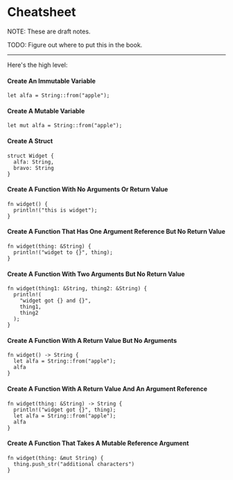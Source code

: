 # Cheatsheet

NOTE: These are draft notes.

TODO: Figure out where to put this in the
book.

---

Here's the high level:

#### Create An Immutable Variable

```rust, noplayground
let alfa = String::from("apple");
```

#### Create A Mutable Variable

```rust, noplayground
let mut alfa = String::from("apple");
```

#### Create A Struct

```rust, noplayground
struct Widget {
  alfa: String,
  bravo: String
}
```

#### Create A Function With No Arguments Or Return Value

```rust, noplayground
fn widget() {
  println!("this is widget");
}
```

#### Create A Function That Has One Argument Reference But No Return Value

```rust, noplayground
fn widget(thing: &String) {
  println!("widget to {}", thing);
}
```

#### Create A Function With Two Arguments But No Return Value

```rust, noplayground
fn widget(thing1: &String, thing2: &String) {
  println!(
    "widget got {} and {}",
    thing1,
    thing2
  );
}
```

#### Create A Function With A Return Value But No Arguments

```rust, noplayground
fn widget() -> String {
  let alfa = String::from("apple");
  alfa
}
```

#### Create A Function With A Return Value And An Argument Reference

```rust, noplayground
fn widget(thing: &String) -> String {
  println!("widget got {}", thing);
  let alfa = String::from("apple");
  alfa
}
```

#### Create A Function That Takes A Mutable Reference Argument

```rust, noplayground
fn widget(thing: &mut String) {
  thing.push_str("additional characters")
}

```

####

```rust, noplayground

```

####

```rust, noplayground

```

####

```rust, noplayground

```
